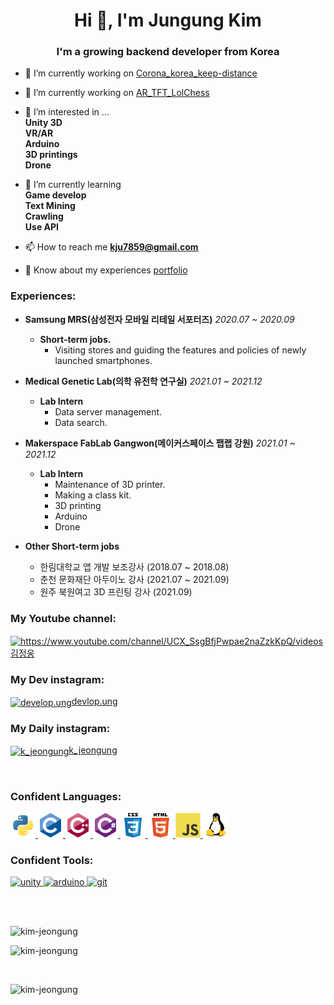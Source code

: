 <!---
Kim-JeongUng/Kim-JeongUng is a ✨ special ✨ repository because its `README.md` (this file) appears on your GitHub profile.
You can click the Preview link to take a look at your changes.
https://github.com/rahuldkjain/github-profile-readme-generator
--->
<h1 align="center">Hi 👋, I'm Jungung Kim</h1>
<h3 align="center">I'm a growing backend developer from Korea</h3>

- 🔭 I’m currently working on [Corona_korea_keep-distance](https://github.com/Kim-JeongUng/Corona_korea_keep-distance)
- 🔭 I’m currently working on [AR_TFT_LolChess](https://github.com/Kim-JeongUng/AR_TFT_LolChess)
- 👀 I’m interested in ...<br>
**Unity 3D<br>
VR/AR<br>
Arduino<br>
3D printings<br>
Drone<br>**
- 🌱 I’m currently learning    
 **Game develop<br>Text Mining<br>    Crawling<br>    Use API<br>**

- 📫 How to reach me **kju7859@gmail.com**

- 📄 Know about my experiences [portfolio](https://github.com/Kim-JeongUng/portfolio/blob/Unity/%EA%B9%80%EC%A0%95%EC%9B%85_%EA%B2%8C%EC%9E%84%ED%81%B4%EB%9D%BC%EC%9D%B4%EC%96%B8%ED%8A%B8%EA%B0%9C%EB%B0%9C%EC%9E%90_%ED%8F%AC%ED%8A%B8%ED%8F%B4%EB%A6%AC%EC%98%A4.pdf)

<h3>Experiences:</h3>

- **Samsung MRS(삼성전자 모바일 리테일 서포터즈)** *2020.07 ~ 2020.09* 
    - **Short-term jobs.**
        - Visiting stores and guiding the features and policies of newly launched smartphones.

- **Medical Genetic Lab(의학 유전학 연구실)** *2021.01 ~ 2021.12*
    - **Lab Intern**
        - Data server management.
        - Data search.
        
- **Makerspace FabLab Gangwon(메이커스페이스 팹랩 강원)** *2021.01 ~ 2021.12*
    - **Lab Intern**
        - Maintenance of 3D printer.
        - Making a class kit. 
        - 3D printing
        - Arduino
        - Drone

- **Other Short-term jobs**
  - 한림대학교 앱 개발 보조강사 (2018.07 ~ 2018.08) 
  - 춘천 문화재단 아두이노 강사 (2021.07 ~ 2021.09)
  - 원주 북원여고 3D 프린팅 강사 (2021.09)


<h3 align="left">My Youtube channel:</h3>
<p align="left">
<a href="https://www.youtube.com/channel/UCX_SsgBfjPwpae2naZzkKpQ" target="blank"><img align="center" src="https://raw.githubusercontent.com/rahuldkjain/github-profile-readme-generator/master/src/images/icons/Social/youtube.svg" alt="https://www.youtube.com/channel/UCX_SsgBfjPwpae2naZzkKpQ/videos" height="30" width="40" />김정웅</a> 
</p>
<h3 align="left">My Dev instagram:</h3>
<p>
<a href="https://instagram.com/develop.ung" target="blank"><img align="center" src="https://raw.githubusercontent.com/rahuldkjain/github-profile-readme-generator/master/src/images/icons/Social/instagram.svg" alt="develop.ung" height="30" width="40" />devlop.ung</a>
</p>
<h3 align="left">My Daily instagram:</h3>
<p>
<a href="https://instagram.com/k_jeongung" target="blank"><img align="center" src="https://raw.githubusercontent.com/rahuldkjain/github-profile-readme-generator/master/src/images/icons/Social/instagram.svg" alt="k_jeongung" height="30" width="40" />k_jeongung</a>
</p>
<br>
<h3 align="left">Confident Languages:</h3>
<p align="left"><a href="https://www.python.org" target="_blank"> <img src="https://raw.githubusercontent.com/devicons/devicon/master/icons/python/python-original.svg" alt="python" width="40" height="40"/> </a>   <a href="https://www.cprogramming.com/" target="_blank"> <img src="https://raw.githubusercontent.com/devicons/devicon/master/icons/c/c-original.svg" alt="c" width="40" height="40"/> </a> <a href="https://www.w3schools.com/cpp/" target="_blank"> <img src="https://raw.githubusercontent.com/devicons/devicon/master/icons/cplusplus/cplusplus-original.svg" alt="cplusplus" width="40" height="40"/> </a> <a href="https://www.w3schools.com/cs/" target="_blank"> <img src="https://raw.githubusercontent.com/devicons/devicon/master/icons/csharp/csharp-original.svg" alt="csharp" width="40" height="40"/> </a> <a href="https://www.w3schools.com/css/" target="_blank"> <img src="https://raw.githubusercontent.com/devicons/devicon/master/icons/css3/css3-original-wordmark.svg" alt="css3" width="40" height="40"/> </a> <a href="https://www.w3.org/html/" target="_blank"> <img src="https://raw.githubusercontent.com/devicons/devicon/master/icons/html5/html5-original-wordmark.svg" alt="html5" width="40" height="40"/> </a> <a href="https://developer.mozilla.org/en-US/docs/Web/JavaScript" target="_blank"> <img src="https://raw.githubusercontent.com/devicons/devicon/master/icons/javascript/javascript-original.svg" alt="javascript" width="40" height="40"/> </a> <a href="https://www.linux.org/" target="_blank"> <img src="https://raw.githubusercontent.com/devicons/devicon/master/icons/linux/linux-original.svg" alt="linux" width="40" height="40"/> </a> </p>
<h3 align="left">Confident Tools:</h3>
<p align="left"> <a href="https://unity.com/" target="_blank"> <img src="https://www.vectorlogo.zone/logos/unity3d/unity3d-icon.svg" alt="unity" width="40" height="40"/> </a> <a href="https://www.arduino.cc/" target="_blank"> <img src="https://cdn.worldvectorlogo.com/logos/arduino-1.svg" alt="arduino" width="40" height="40"/> </a>   </a> <a href="https://git-scm.com/" target="_blank"> <img src="https://www.vectorlogo.zone/logos/git-scm/git-scm-icon.svg" alt="git" width="40" height="40"/> </a> </p>
<br><br>

<p><img align="left" src="https://github-readme-stats.vercel.app/api/top-langs?username=kim-jeongung&show_icons=true&locale=en&layout=compact" alt="kim-jeongung" /></p>
<br>
<p>&nbsp;<img align="left" src="https://github-readme-stats.vercel.app/api?username=kim-jeongung&show_icons=true&locale=en" alt="kim-jeongung" /></p>
<br>
<p><img align="left" src="https://github-readme-streak-stats.herokuapp.com/?user=kim-jeongung&" alt="kim-jeongung" /></p>
